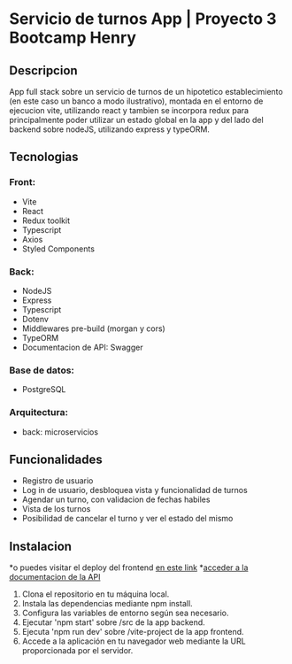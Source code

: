 # Servicio de turnos App | Proyecto 3 Bootcamp Henry

## Descripcion

App full stack sobre un servicio de turnos de un hipotetico establecimiento (en este caso un banco a modo ilustrativo), montada en el entorno de ejecucion vite, utilizando react y tambien se incorpora redux para principalmente poder utilizar un estado global en la app y del lado del backend sobre nodeJS, utilizando express y typeORM.

## Tecnologias
### Front:
-  Vite
-  React
-  Redux toolkit
-  Typescript
-  Axios
-  Styled Components

### Back:
-  NodeJS
-  Express
-  Typescript
-  Dotenv
-  Middlewares pre-build (morgan y cors)
-  TypeORM
-  Documentacion de API: Swagger

### Base de datos:
-  PostgreSQL

### Arquitectura:
-  back: microservicios


## Funcionalidades

- Registro de usuario 
- Log in de usuario, desbloquea vista y funcionalidad de turnos
- Agendar un turno, con validacion de fechas habiles
- Vista de los turnos
- Posibilidad de cancelar el turno y ver el estado del mismo

## Instalacion
*o puedes visitar el deploy del frontend [en este link]('https://pm-3-turn-service-frontend-t68h.vercel.app/')
*[acceder a la documentacion de la API]('https://pm3-turnservice-backend-production.up.railway.app/api/')
1. Clona el repositorio en tu máquina local.
2. Instala las dependencias mediante npm install.
3. Configura las variables de entorno según sea necesario.
4. Ejecutar 'npm start' sobre /src de la app backend.
5. Ejecuta 'npm run dev' sobre /vite-project de la app frontend.
6. Accede a la aplicación en tu navegador web mediante la URL proporcionada por el servidor.
